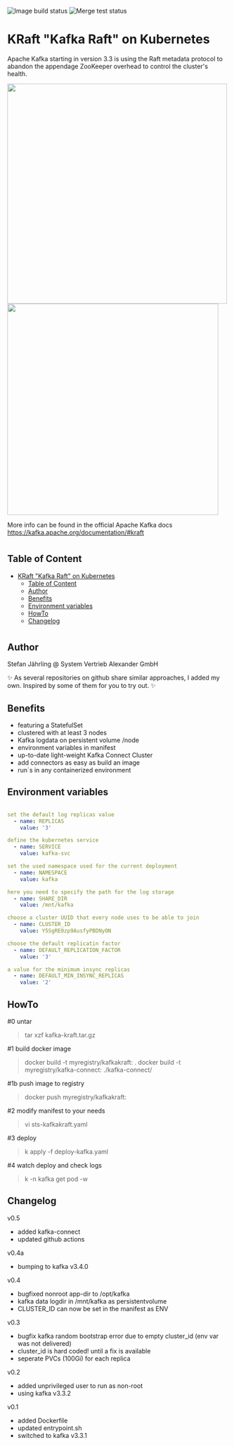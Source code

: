 ![Image build status](https://github.com/stefanjay/kafka-kraft-on-k8s/actions/workflows/docker-image.yml/badge.svg)
![Merge test status](https://github.com/stefanjay/kafka-kraft-on-k8s/actions/workflows/merge-tests.yaml/badge.svg)

# KRaft "Kafka Raft" on Kubernetes
Apache Kafka starting in version 3.3 is using the Raft metadata protocol to abandon the appendage ZooKeeper overhead to control the cluster's health.

<p float="left">
  <img src="https://images.contentful.com/gt6dp23g0g38/5ssqb8kUN6Lq5lR1EZdCX1/2a28415f8718dfec9edc345d9914dfec/new-quorum-controller-1536x817.png" width="500" />
  <img src="https://images.ctfassets.net/gt6dp23g0g38/5vGOBwLiNaRedNyB0yaiIu/529a29a059d8971541309f7f57502dd2/ingest-data-upstream-systems.jpg" width="480" /> 
</p>

More info can be found in the official Apache Kafka docs https://kafka.apache.org/documentation/#kraft

#
## Table of Content
- [KRaft "Kafka Raft" on Kubernetes](#kraft-kafka-raft-on-kubernetes)
  - [Table of Content](#table-of-content)
  - [Author](#author)
  - [Benefits](#benefits)
  - [Environment variables](#environment-variables)
  - [HowTo](#howto)
  - [Changelog](#changelog)

#

## Author
Stefan Jährling @ System Vertrieb Alexander GmbH

✨ As several repositories on github share similar approaches, I added my own. Inspired by some of them for you to try out. ✨

## Benefits

- featuring a StatefulSet
- clustered with at least 3 nodes
- Kafka logdata on persistent volume /node
- environment variables in manifest
- up-to-date light-weight Kafka Connect Cluster
- add connectors as easy as build an image
- run´s in any containerized environment

## Environment variables
```yaml

set the default log replicas value
  - name: REPLICAS
    value: '3'

define the kubernetes service
  - name: SERVICE
    value: kafka-svc

set the used namespace used for the current deployment
  - name: NAMESPACE
    value: kafka

here you need to specify the path for the log storage
  - name: SHARE_DIR
    value: /mnt/kafka

choose a cluster UUID that every node uses to be able to join
  - name: CLUSTER_ID
    value: Y5SgRE0zp9AusfyPBDNyON

choose the default replicatin factor
  - name: DEFAULT_REPLICATION_FACTOR
    value: '3'

a value for the minimum insync replicas
  - name: DEFAULT_MIN_INSYNC_REPLICAS
    value: '2'
```

## HowTo

#0   untar
  > tar xzf kafka-kraft.tar.gz

#1   build docker image
  > docker build -t myregistry/kafkakraft:<tag> . 
  > docker build -t myregistry/kafka-connect:<tag> ./kafka-connect/ 

#1b  push image to registry
  > docker push myregistry/kafkakraft:<tag>

#2   modify manifest to your needs
  > vi sts-kafkakraft.yaml

#3   deploy
  > k apply -f deploy-kafka.yaml

#4   watch deploy and check logs
  > k -n kafka get pod -w

  ## Changelog
v0.5
- added kafka-connect
- updated github actions

v0.4a
- bumping to kafka v3.4.0

v0.4
- bugfixed nonroot app-dir to /opt/kafka
- kafka data logdir in /mnt/kafka as persistentvolume
- CLUSTER_ID can now be set in the manifest as ENV

v0.3
- bugfix kafka random bootstrap error due to empty cluster_id (env var was not delivered)
- cluster_id is hard coded! until a fix is available
- seperate PVCs (100Gi) for each replica

v0.2
- added unprivileged user to run as non-root
- using kafka v3.3.2

v0.1
- added Dockerfile 
- updated entrypoint.sh
- switched to kafka v3.3.1
